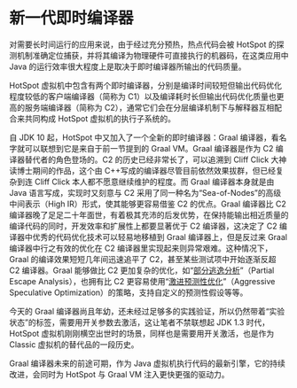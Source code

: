# 新一代即时编译器

对需要长时间运行的应用来说，由于经过充分预热，热点代码会被 HotSpot 的探测机制准确定位捕获，并将其编译为物理硬件可直接执行的机器码，在这类应用中 Java 的运行效率很大程度上是取决于即时编译器所输出的代码质量。

HotSpot 虚拟机中包含有两个即时编译器，分别是编译时间较短但输出代码优化程度较低的客户端编译器（简称为 C1）以及编译耗时长但输出代码优化质量也更高的服务端编译器（简称为 C2），通常它们会在分层编译机制下与解释器互相配合来共同构成 HotSpot 虚拟机的执行子系统的。

自 JDK 10 起，HotSpot 中又加入了一个全新的即时编译器：Graal 编译器，看名字就可以联想到它是来自于前一节提到的 Graal VM。Graal 编译器是作为 C2 编译器替代者的角色登场的。C2 的历史已经非常长了，可以追溯到 Cliff Click 大神读博士期间的作品，这个由 C++写成的编译器尽管目前依然效果拔群，但已经复杂到连 Cliff Click 本人都不愿意继续维护的程度。而 Graal 编译器本身就是由 Java 语言写成，实现时又刻意与 C2 采用了同一种名为“Sea-of-Nodes”的高级中间表示（High IR）形式，使其能够更容易借鉴 C2 的优点。Graal 编译器比 C2 编译器晚了足足二十年面世，有着极其充沛的后发优势，在保持能输出相近质量的编译代码的同时，开发效率和扩展性上都要显著优于 C2 编译器，这决定了 C2 编译器中优秀的代码优化技术可以轻易地移植到 Graal 编译器上，但是反过来 Graal 编译器中行之有效的优化在 C2 编译器里实现起来则异常艰难。这种情况下，Graal 的编译效果短短几年间迅速追平了 C2，甚至某些测试项中开始逐渐反超 C2 编译器。Graal 能够做比 C2 更加复杂的优化，如“[部分逃逸分析](http://www.ssw.uni-linz.ac.at/Research/Papers/Stadler14/Stadler2014-CGO-PEA.pdf)”（Partial Escape Analysis），也拥有比 C2 更容易使用“[激进预测性优化](http://citeseerx.ist.psu.edu/viewdoc/summary?doi=10.1.1.78.6063)”（Aggressive Speculative Optimization）的策略，支持自定义的预测性假设等等。

今天的 Graal 编译器尚且年幼，还未经过足够多的实践验证，所以仍然带着“实验状态”的标签，需要用开关参数去激活，这让笔者不禁联想起 JDK 1.3 时代，HotSpot 虚拟机刚刚横空出世时的场景，同样也是需要用开关激活，也是作为 Classic 虚拟机的替代品的一段历史。

Graal 编译器未来的前途可期，作为 Java 虚拟机执行代码的最新引擎，它的持续改进，会同时为 HotSpot 与 Graal VM 注入更快更强的驱动力。
